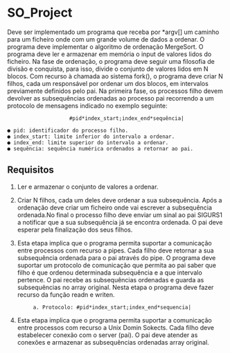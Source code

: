 # SO_Project

Deve ser implementado um programa que receba por *argv[] um caminho para um ficheiro onde com um grande volume de dados a ordenar. O programa deve implementar o algoritmo de ordenação
MergeSort.
O programa deve ler e armazenar em memória o input de valores lidos do ficheiro. 
Na fase de ordenação, o programa deve seguir uma filosofia de divisão e conquista, para isso, divide o conjunto de valores lidos em N blocos. Com recurso à chamada ao sistema fork(), o programa deve criar N filhos, cada um responsável por ordenar um dos blocos, em intervalos previamente definidos pelo pai. Na primeira fase, os processos filho devem devolver as subsequências ordenadas ao processo pai recorrendo a um protocolo de mensagens indicado no exemplo seguinte:

                        #pid*index_start;index_end*sequência|

    ● pid: identificador do processo filho.
    ● index_start: limite inferior do intervalo a ordenar.
    ● index_end: limite superior do intervalo a ordenar.
    ● sequência: sequência numérica ordenados a retornar ao pai.

## Requisitos

1. Ler e armazenar o conjunto de valores a ordenar.

2. Criar N filhos, cada um deles deve ordenar a sua subsequência. Após a ordenação deve criar um ficheiro onde vai escrever a subsequência ordenada.No final o processo filho deve enviar um sinal ao pai SIGURS1 a notificar que a sua subsequência já se encontra ordenada. O pai deve esperar pela finalização dos seus filhos.

3. Esta etapa implica que o programa permita suportar a comunicação entre processos com recurso
a pipes. Cada filho deve retornar a sua subsequência ordenada para o pai através do pipe. O programa
deve suportar um protocolo de comunicação que permita ao pai saber que filho é que ordenou
determinada subsequência e a que intervalo pertence. O pai recebe as subsequências ordenadas e
guarda as subsequências no array original. Nesta etapa o programa deve fazer recurso da função readn
e writen.

            a. Protocolo: #pid*index_start;index_end*sequencia|

4. Esta etapa implica que o programa permita suportar a comunicação entre processos com recurso
a Unix Domin Sokects. Cada filho deve estabelecer conexão com o server (pai). O pai deve atender as
conexões e armazenar as subsequências ordenadas array original.